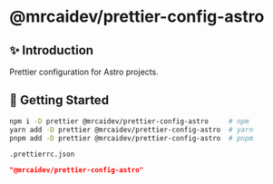 # @mrcaidev/prettier-config-astro

## ✨ Introduction

Prettier configuration for Astro projects.

## 🚀 Getting Started

```sh
npm i -D prettier @mrcaidev/prettier-config-astro     # npm
yarn add -D prettier @mrcaidev/prettier-config-astro  # yarn
pnpm add -D prettier @mrcaidev/prettier-config-astro  # pnpm
```

`.prettierrc.json`

```json
"@mrcaidev/prettier-config-astro"
```
